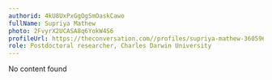 ```yaml
---
authorid: 4kU8UxPxGgOgSmOaskCawo
fullName: Supriya Mathew
photo: 2FvyrX2UCASA8q6YokW4S6
profileUrl: https://theconversation.com//profiles/supriya-mathew-360596
role: Postdoctoral researcher, Charles Darwin University
---
```

No content found